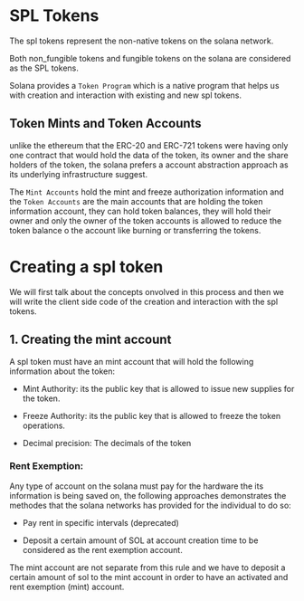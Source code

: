 # SPL Tokens

The spl tokens represent the non-native tokens on the solana network.

Both non_fungible tokens and fungible tokens on the solana are considered as the SPL tokens.

Solana provides a `Token Program` which is a native program that helps us with creation and interaction with existing and new spl tokens.

## Token Mints and Token Accounts

unlike the ethereum that the ERC-20 and ERC-721 tokens were having only one contract that would hold the data of the token, its owner and the share holders of the token, the solana prefers a account abstraction approach as its underlying infrastructure suggest.

The `Mint Accounts` hold the mint and freeze authorization information and the `Token Accounts` are the main accounts that are holding the token information account, they can hold token balances, they will hold their owner and only the owner of the token accounts is allowed to reduce the token balance o the account like burning or transferring the tokens.


# Creating a spl token 

We will first talk about the concepts onvolved in this process and then we will write the client side code of the creation and interaction with the spl tokens.

## 1. Creating the mint account

A spl token must have an mint account that will hold the following information about the token: 

- Mint Authority: its the public key that is allowed to issue new supplies for the token.

- Freeze Authority: its the public key that is allowed to freeze the token operations.

- Decimal precision: The decimals of the token

### Rent Exemption: 

Any type of account on the solana must pay for the hardware the its information is being saved on, the following approaches demonstrates the methodes that the solana networks has provided for the individual to do so: 

- Pay rent in specific intervals (deprecated)

- Deposit a certain amount of SOL at account creation time to be considered as the rent exemption account.

The  mint account are not separate from this rule and we have to deposit a certain amount of sol to the mint account in order to have an activated and rent exemption (mint) account.
